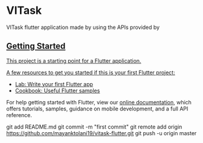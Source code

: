 # VITask

VITask flutter application made by using the APIs provided by <a href=https://vitask.me/>

## Getting Started

This project is a starting point for a Flutter application.

A few resources to get you started if this is your first Flutter project:

- [Lab: Write your first Flutter app](https://flutter.dev/docs/get-started/codelab)
- [Cookbook: Useful Flutter samples](https://flutter.dev/docs/cookbook)

For help getting started with Flutter, view our
[online documentation](https://flutter.dev/docs), which offers tutorials,
samples, guidance on mobile development, and a full API reference.


git add README.md
git commit -m "first commit"
git remote add origin https://github.com/mayanktolani19/vitask-flutter.git
git push -u origin master
